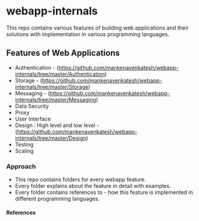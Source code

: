 # webapp-internals
This repo contains various features of building web applications and their solutions with implementation in various programming languages.

## Features of Web Applications
- Authentication - (https://github.com/mankenavenkatesh/webapp-internals/tree/master/Authentication)
- Storage - (https://github.com/mankenavenkatesh/webapp-internals/tree/master/Storage)
- Messaging - (https://github.com/mankenavenkatesh/webapp-internals/tree/master/Messaging)
- Data Security
- Proxy
- User Interface
- Design : High level and low level - (https://github.com/mankenavenkatesh/webapp-internals/tree/master/Design)
- Testing
- Scaling


### Approach
- This repo contains folders for every webapp feature.
- Every folder explains about the feature in detail with examples.
- Every folder contains references to - how this feature is implemented in different programming languages.


#### References
